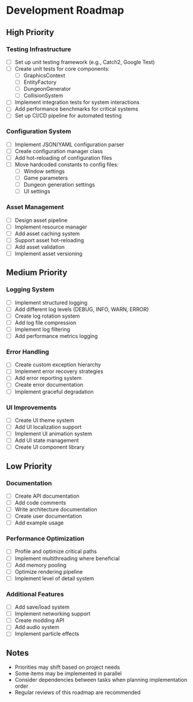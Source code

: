 # Development Roadmap

## High Priority

### Testing Infrastructure
- [ ] Set up unit testing framework (e.g., Catch2, Google Test)
- [ ] Create unit tests for core components:
  - [ ] GraphicsContext
  - [ ] EntityFactory
  - [ ] DungeonGenerator
  - [ ] CollisionSystem
- [ ] Implement integration tests for system interactions
- [ ] Add performance benchmarks for critical systems
- [ ] Set up CI/CD pipeline for automated testing

### Configuration System
- [ ] Implement JSON/YAML configuration parser
- [ ] Create configuration manager class
- [ ] Add hot-reloading of configuration files
- [ ] Move hardcoded constants to config files:
  - [ ] Window settings
  - [ ] Game parameters
  - [ ] Dungeon generation settings
  - [ ] UI settings

### Asset Management
- [ ] Design asset pipeline
- [ ] Implement resource manager
- [ ] Add asset caching system
- [ ] Support asset hot-reloading
- [ ] Add asset validation
- [ ] Implement asset versioning

## Medium Priority

### Logging System
- [ ] Implement structured logging
- [ ] Add different log levels (DEBUG, INFO, WARN, ERROR)
- [ ] Create log rotation system
- [ ] Add log file compression
- [ ] Implement log filtering
- [ ] Add performance metrics logging

### Error Handling
- [ ] Create custom exception hierarchy
- [ ] Implement error recovery strategies
- [ ] Add error reporting system
- [ ] Create error documentation
- [ ] Implement graceful degradation

### UI Improvements
- [ ] Create UI theme system
- [ ] Add UI localization support
- [ ] Implement UI animation system
- [ ] Add UI state management
- [ ] Create UI component library

## Low Priority

### Documentation
- [ ] Create API documentation
- [ ] Add code comments
- [ ] Write architecture documentation
- [ ] Create user documentation
- [ ] Add example usage

### Performance Optimization
- [ ] Profile and optimize critical paths
- [ ] Implement multithreading where beneficial
- [ ] Add memory pooling
- [ ] Optimize rendering pipeline
- [ ] Implement level of detail system

### Additional Features
- [ ] Add save/load system
- [ ] Implement networking support
- [ ] Create modding API
- [ ] Add audio system
- [ ] Implement particle effects

## Notes
- Priorities may shift based on project needs
- Some items may be implemented in parallel
- Consider dependencies between tasks when planning implementation order
- Regular reviews of this roadmap are recommended 
